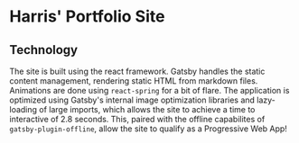 # Harris' Portfolio Site

## Technology

The site is built using the react framework. Gatsby handles the static content management, rendering static HTML from markdown files. Animations are done using `react-spring` for a bit of flare. The application is optimized using Gatsby's internal image optimization libraries and lazy-loading of large imports, which allows the site to achieve a  time to interactive of 2.8 seconds. This, paired with the offline capabilites of `gatsby-plugin-offline`, allow the site to qualify as a Progressive Web App!

